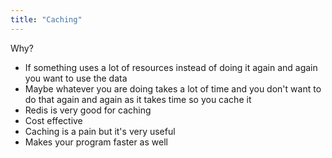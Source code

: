 ```yaml
---
title: "Caching"
---
```

Why?
- If something uses a lot of resources instead of doing it again and again you want to use the data
- Maybe whatever you are doing takes a lot of time and you don't want to do that again and again as it takes time so you cache it
- Redis is very good for caching
- Cost effective
- Caching is a pain but it's very useful
- Makes your program faster as well